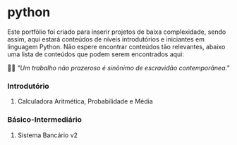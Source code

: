 # python
Este portfólio foi criado para inserir projetos de baixa complexidade, sendo assim, aqui estará conteúdos de níveis introdutórios e iniciantes em linguagem Python.
Não espere encontrar conteúdos tão relevantes, abaixo uma lista de conteúdos que podem serem encontrados aqui:

👨‍💻 *"Um trabalho não prazeroso é sinônimo de escravidão contemporânea."*

### Introdutório
1. Calculadora Aritmética, Probabilidade e Média

### Básico-Intermediário
1. Sistema Bancário v2
